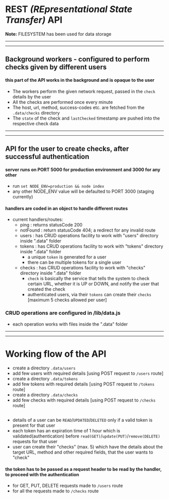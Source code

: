# REST *(REpresentational State Transfer)* API

**Note:** FILESYSTEM has been used for data storage

______________________________
------------------------------

## Background workers - configured to perform checks given by different users
#### this part of the API works in the background and is opaque to the user

* The workers perform the given network request, passed in the `check` details by the user
* All the checks are performed once every minute
* The host, url, method, success-codes etc. are fetched from the `.data/checks` directory
* The `state` of the check and `lastChecked` timestamp are pushed into the respective check data
______________________________
------------------------------

## API for the user to create checks, after successful authentication
#### server runs on PORT 5000 for production environment and 3000 for any other

* run `set NODE_ENV=production && node index`
* any other NODE_ENV value will be defaulted to PORT 3000 (staging currently)

#### handlers are coded in an object to handle different routes
- current handlers/routes:
	* ping : returns statusCode 200
	* notFound : return statusCode 404; a redirect for any invalid route
	* users : has CRUD operations facility to work with "users" directory inside ".data" folder
	* tokens : has CRUD operations facility to work with "tokens" directory inside ".data" folder
		- a unique `token` is generated for a user
		- there can be multiple tokens for a single user
	* checks : has CRUD operations facility to work with "checks" directory inside ".data" folder
		- `check` is basically the service that tells the system to check certain URL, whether it is UP or DOWN, and notify the user that created the check
		- authenticated users, via their `tokens` can create their `checks` [maximum 5 checks allowed per user]

### CRUD operations are configured in /lib/data.js
* each operation works with files inside the ".data" folder

______________________________
------------------------------

# Working flow of the API
* create a directory `.data/users`
* add few users with required details [using POST request to `/users` route]
* create a directory `.data/tokens`
* add few tokens with required details [using POST request to `/tokens` route]
* create a directory `.data/checks`
* add few checks with required details [using POST request to `/checks` route]
## 
* details of a user can be `READ`/`UPDATED`/`DELETED` only if a valid token is present for that user
* each token has an expiration time of 1 hour which is validated(authentication) before `read(GET)`/`update(PUT)`/`remove(DELETE)` requests for that user
* user can create their "checks" (max. 5) which have the details about the target URL, method and other required fields, that the user wants to "check"
#### the token has to be passed as a request header to be read by the handler, to proceed with the authentication
- for GET, PUT, DELETE requests made to `/users` route
- for all the requests made to `/checks` route